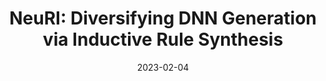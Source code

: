 ---
title: "NeuRI: Diversifying DNN Generation via Inductive Rule Synthesis"
abbr: "ESEC/FSE'23"
periodical: "arXiv preprint arXiv:2302.02261. 2023"
toapper: true
date: 2023-02-04

authors:
- Jiawei Liu
- Jinjun Peng
- Yuyao Wang
- Lingming Zhang

url_preprint: https://arxiv.org/abs/2302.02261

publication_types: ["1"]

---